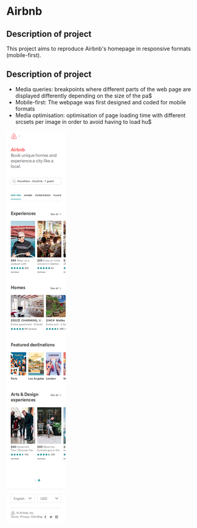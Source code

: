 # Airbnb

## Description of project

This project aims to reproduce Airbnb's homepage in responsive formats (mobile-first).

## Description of project

* Media queries: breakpoints where different parts of the web page are displayed differently depending on the size of the pa$
* Mobile-first: The webpage was first designed and coded for mobile formats
* Media optimisation: optimisation of page loading time with different srcsets per image in order to avoid having to load hu$

![Airbnb mobile first](https://github.com/clairedonut/Airbnb/blob/master/airbnb_site_screenshots/airbnb_mobile.png)
